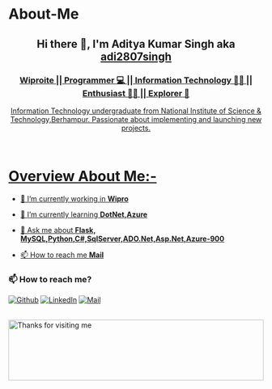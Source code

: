 # About-Me
<h2 align="center">Hi there 👋, I'm Aditya Kumar Singh aka <a href="https://adi2807singh.github.io" target="_blank">adi2807singh</h2>
<h3 align="center">Wiproite || Programmer 💻 || Information Technology 👨‍🎓  || Enthusiast 🧑‍💻 || Explorer 🔎</h3>


<p align="center">Information Technology undergraduate from National Institute of Science & Technology,Berhampur. Passionate about implementing and launching new projects.</p>


<br>

# Overview About Me:-

- 💼 I’m currently working in <strong>Wipro</strong>

- 🌱 I’m currently learning **DotNet,Azure**

- 💬 Ask me about **Flask, MySQL,Python,C#,SqlServer,ADO.Net,Asp.Net,Azure-900**

- 📫 How to reach me **<a href="mailto:adi2807singh@gmail.com" target="_blank">Mail </a>**


### 📫 How to reach me?

<p><a href="https://github.com/adi2807singh" target="_blank"><img alt="Github" src="https://img.shields.io/badge/GitHub-%2312100E.svg?&style=for-the-badge&logo=Github&logoColor=white" /></a> <a href="https://www.linkedin.com/in/aditya-singh/" target="_blank"><img alt="LinkedIn" src="https://img.shields.io/badge/linkedin-%230077B5.svg?&style=for-the-badge&logo=linkedin&logoColor=white" /></a> <a href="mailto:adi2807singh@gmail.com"><img alt="Mail" src="https://img.shields.io/badge/mail-%2312100E.svg?&style=for-the-badge&logo=Mail&logoColor=white" /></a>
</p>


<br>

<img height="120" alt="Thanks for visiting me" width="100%" src="https://raw.githubusercontent.com/BrunnerLivio/brunnerlivio/master/images/marquee.svg" />
